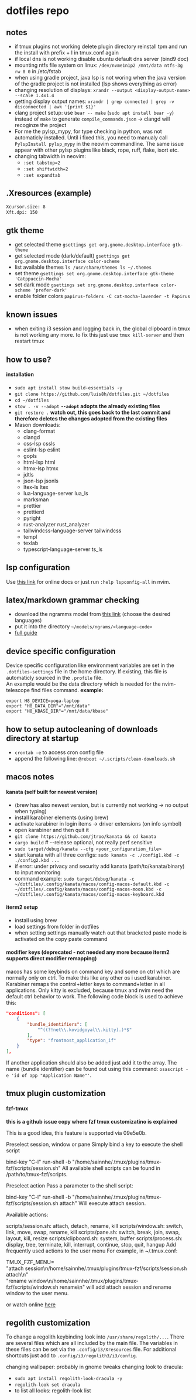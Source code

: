 # dotfiles repo


## notes
-   if tmux plugins not working delete plugin directory reinstall tpm and run the install with prefix + I in tmux.conf again
-   if local dns is not working disable ubuntu default dns server (bind9 doc)
-   mounting ntfs file system on linux: `/dev/nvme1n1p2 /mnt/data ntfs-3g rw 0 0` in /etc/fstab
-   when using gradle project, java lsp is not woring when the java version of the gradle project is not installed (lsp shows everything as error)
-   changing resolution of displays: `xrandr --output <display-output-name> --scale 1.4x1.4`
-   getting display output names: `xrandr | grep connected | grep -v disconnected | awk '{print $1}'`
-   clang project setup: use `bear -- make` (`sudo apt install bear -y`) instead of `make` to generate `compile_commands.json` -> clangd will recoginze the project
-   For me the pylsp_mypy, for type checking in python, was not automaticly installed. Until i fixed this, you need to manualy call `PylspInstall pylsp_mypy` in the neovim commandline. The same issue appear with other pylsp plugins like black, rope, ruff, flake, isort etc.
-   changing tabwidth in neovim:
    * `:set tabstop=2`
    * `:set shiftwidth=2`
    * `:set expandtab`

## .Xresources (example)
```bash
Xcursor.size: 8
Xft.dpi: 150
```

## gtk theme
- get selected theme `gsettings get org.gnome.desktop.interface gtk-theme`
- get selected mode (dark/default) `gsettings get org.gnome.desktop.interface color-scheme`
- list available themes `ls /usr/share/themes ls ~/.themes`
- set theme `gsettings set org.gnome.desktop.interface gtk-theme 'Catppuccin-Mocha'`
- set dark mode `gsettings set org.gnome.desktop.interface color-scheme 'prefer-dark'`
- enable folder colors `papirus-folders -C cat-mocha-lavender -t Papirus`

## known issues
- when exiting i3 session and logging back in, the global clipboard in tmux is not working any more. to fix this just use `tmux kill-server` and then restart tmux


## how to use?
#### installation
-   `sudo apt install stow build-essentials -y`
-   `git clone https://github.com/luis8h/dotfiles.git ~/dotfiles`
-   `cd ~/dotfiles`
-   `stow . -v --adopt` **`--adopt` adopts the already existing files**
-   `git restore .` **watch out, this goes back to the last commit and therefore deletes the changes adopted from the existing files**
-   Mason downloads:
    * clang-format
    * clangd
    * css-lsp cssls
    * eslint-lsp eslint
    * gopls
    * html-lsp html
    * htmx-lsp htmx
    * jdtls
    * json-lsp jsonls
    * ltex-ls ltex
    * lua-language-server lua_ls
    * marksman
    * prettier
    * prettierd
    * pyright
    * rust-analyzer rust_analyzer
    * tailwindcss-language-server tailwindcss
    * templ
    * texlab
    * typescript-language-server ts_ls


## lsp configuration
Use [this link](https://github.com/neovim/nvim-lspconfig/blob/master/doc/configs.md) for online docs or just run `:help lspconfig-all` in nvim.

## latex/markdown grammar checking
- download the ngramms model from [this link](https://languagetool.org/download/ngram-data/) (choose the desired languages)
- put it into the directory `~/models/ngrams/<language-code>`
- [full guide](https://medium.com/@Erik_Krieg/free-and-open-source-grammar-correction-in-neovim-using-ltex-and-n-grams-dea9d10bc964)

## device specific configuration
Device specific configuration like environment variables are set in the
`.dotfiles-settings` file in the home directory. If existing, this file is
automaticly sourced in the `.profile` file. <br>
An example would be the data directory which is needed for the nvim-telescope
find files command.
**example:**
```shell
export H8_DEVICE=yoga-laptop
export "H8_DATA_DIR"="/mnt/data"
export "H8_KBASE_DIR"="/mnt/data/kbase"
```


## how to setup autocleaning of downloads directory at startup
-   `crontab -e` to access cron config file
-   append the following line: `@reboot ~/.scripts/clean-downloads.sh`


## macos notes
#### kanata (self built for newest version)
- (brew has also newest version, but is currently not working -> no output when typing)
- install karabiner elements (using brew)
- activate karabiner in login items -> driver extensions (on info symbol)
- open karabiner and then quit it
- `git clone https://github.com/jtroo/kanata && cd kanata`
- `cargo build`   # --release optional, not really perf sensitive
- `sudo target/debug/kanata --cfg <your_configuration_file>`
- start kanata with all three configs: `sudo kanata -c ./config1.kbd -c ./config2.kbd ...`
- if error: under privacy and security add kanata (path/to/kanata/binary) to input monitoring
- command example: `sudo target/debug/kanata -c ~/dotfiles/.config/kanata/macos/config-macos-default.kbd -c ~/dotfiles/.config/kanata/macos/config-macos-moon.kbd -c ~/dotfiles/.config/kanata/macos/config-macos-keyboard.kbd`

#### iterm2 setup
- install using brew
- load settings from folder in dotfiles
- when setting settings manually watch out that bracketed paste mode is activated on the copy paste command

#### modifier keys (deprecated - not needed any more because iterm2 supports direct modifier remapping)
macos has some keybinds on command key and some on ctrl which are normally only on ctrl. To make this like any other os i used karabiner. Karabiner remaps the control+letter keys to command+letter in all applications. Only kitty is excluded, because tmux and nvim need the default ctrl behavior to work.
The following code block is used to achieve this:
``` json
"conditions": [
    {
        "bundle_identifiers": [
            "^((?!net\\.kovidgoyal\\.kitty).)*$"
        ],
        "type": "frontmost_application_if"
    }
],
```
If another application should also be added just add it to the array. The name (bundle identifier) can be found out using this command: `osascript -e 'id of app "Application Name"'`.


## tmux plugin customization
#### fzf-tmux

**this is a github issue copy where fzf tmux customizatino is explained**

This is a good idea, this feature is supported via 09e5e0b.

Preselect session, window or pane
Simply bind a key to execute the shell script

bind-key "C-l" run-shell -b "/home/sainnhe/.tmux/plugins/tmux-fzf/scripts/session.sh"
All available shell scripts can be found in /path/to/tmux-fzf/scripts.

Preselect action
Pass a parameter to the shell script:

bind-key "C-l" run-shell -b "/home/sainnhe/.tmux/plugins/tmux-fzf/scripts/session.sh attach"
Will execute attach session.

Available actions:

scripts/session.sh: attach, detach, rename, kill
scripts/window.sh: switch, link, move, swap, rename, kill
scripts/pane.sh: switch, break, join, swap, layout, kill, resize
scripts/clipboard.sh: system, buffer
scripts/process.sh: display, tree, terminate, kill, interrupt, continue, stop, quit, hangup
Add frequently used actions to the user menu
For example, in ~/.tmux.conf:

TMUX_FZF_MENU=\
"attach session\n/home/sainnhe/.tmux/plugins/tmux-fzf/scripts/session.sh attach\n"\
"rename window\n/home/sainnhe/.tmux/plugins/tmux-fzf/scripts/window.sh rename\n"
will add attach session and rename window to the user menu.

or watch online [here](https://github.com/sainnhe/tmux-fzf/issues/6#issuecomment-578750879)


## regolith customization
To change a regolith keybinding look into `/usr/share/regolith/...`.
There are several files which are all included by the main file.
The variables in these files can be set via the `.config/i3/Xresources` file.
For additional shortcuts just add to `.config/i3/regolith3/i3/config`.

changing wallpaper: probably in gnome tweaks
changing look to dracula:
-   `sudo apt install regolith-look-dracula -y`
-   `regolith-look set dracula`
-   to list all looks: regolith-look list
